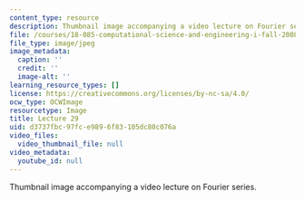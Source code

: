 ```yaml
---
content_type: resource
description: Thumbnail image accompanying a video lecture on Fourier series.
file: /courses/18-085-computational-science-and-engineering-i-fall-2008/d3737fbc97fce9896f83105dc80c076a_29.jpg
file_type: image/jpeg
image_metadata:
  caption: ''
  credit: ''
  image-alt: ''
learning_resource_types: []
license: https://creativecommons.org/licenses/by-nc-sa/4.0/
ocw_type: OCWImage
resourcetype: Image
title: Lecture 29
uid: d3737fbc-97fc-e989-6f83-105dc80c076a
video_files:
  video_thumbnail_file: null
video_metadata:
  youtube_id: null
---
```

Thumbnail image accompanying a video lecture on Fourier series.